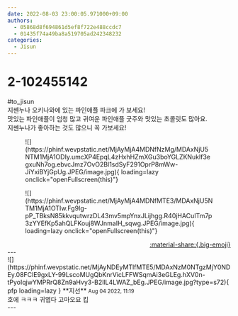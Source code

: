 ```yaml
---
date: 2022-08-03 23:00:05.971000+09:00
authors:
  - 05868d8f694861d5ef8f722e488ccdc7
  - 01435f74a49ba8a519705ad242348232
categories:
  - Jisun
---
```


# 2-102455142

<div class="post-container" markdown="1">
<div class="content-container md-sidebar__scrollwrap" markdown="1">

\#to_jisun <br>지쎈누나 오키나와에 있는 파인애플 파크에 가 보세요!<br>맛있는 파인애플이 엄청 많고 귀여운 파인애플 굿주와 맛있는 초콜릿도 많아요.<br>지쎈누나가 좋아하는 것도 많으니 꼭 가보세요!
<figure markdown="1">
![](https://phinf.wevpstatic.net/MjAyMjA4MDNfNzMg/MDAxNjU5NTM1MjA1ODIy.umcXP4EpqL4zHxhHZmXGu3boYGLZKNuklf3egxuNh7og.ebvcJmz7OvO2Bl1sdSyF291OprP8mWw-JiYxiBYjGpUg.JPEG/image.jpg){ loading=lazy onclick="openFullscreen(this)"}
</figure>

<figure markdown="1">
![](https://phinf.wevpstatic.net/MjAyMjA4MDNfMTE3/MDAxNjU5NTM1MjA1OTIw.Fg9Ig-pP_TBksN85kkvqutwrzDL43mv5mpYnxJLijhgg.R40jHACuITm7p3zYYEfKp5ahQLFKouj8WJnmaIH_sqwg.JPEG/image.jpg){ loading=lazy onclick="openFullscreen(this)"}
</figure>


</div>
</div>

<div style="text-align: right;" markdown="1">
<a href="https://weverse.io/fromis9/fanpost/2-102455142" style="text-align: right;">:material-share:{.big-emoji}</a>
</div>
---

<div class="comments-container md-sidebar__scrollwrap" markdown="1">
<div class="comment" markdown="1">
<div class='id-container' markdown="1">
![](https://phinf.wevpstatic.net/MjAyNDEyMTlfMTE5/MDAxNzM0NTgzMjY0NDEy.08FClE9gxLY-99LscoMUgQbKnrVicLFFWSqmAi3eGLEg.hXV0n-tPyoIqjwYMPRrQ8Zn9aHvy3-B2llL4LWAZ_bEg.JPEG/image.jpg?type=s72){ pfp loading=lazy }
**<span class="artist">지선</span>** <small>Aug 04 2022, 11:19</small><br>
</div>
<div class='comment-body' markdown="1">
호에 ㅋㅋㅋ 귀엽다 고마오요 킵
</div>
</div>
</div>
---
